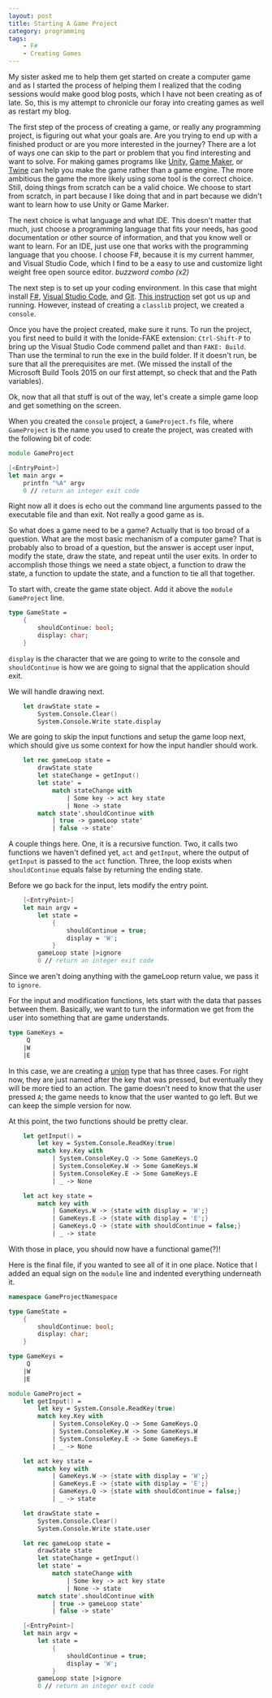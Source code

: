```yaml
---
layout: post
title: Starting A Game Project
category: programming
tags: 
    - F#
    - Creating Games
---
```


My sister asked me to help them get started on create a computer game and as I started the process of helping them I realized that the coding sessions would make good blog posts, which I have not been creating as of late. So, this is my attempt to chronicle our foray into creating games as well as restart my blog.

The first step of the process of creating a game, or really any programming project, is figuring out what your goals are. Are you trying to end up with a finished product or are you more interested in the journey? There are a lot of ways one can skip to the part or problem that you find interesting and want to solve. For making games programs like [Unity](https://unity3d.com/), [Game Maker](https://www.yoyogames.com/gamemaker), or [Twine](https://twinery.org/) can help you make the game rather than a game engine. The more ambitious the game the more likely using some tool is the correct choice. Still, doing things from scratch can be a valid choice. We choose to start from scratch, in part because I like doing that and in part because we didn't want to learn how to use Unity or Game Marker.

The next choice is what language and what IDE. This doesn't matter that much, just choose a programming language that fits your needs, has good documentation or other source of information, and that you know well or want to learn. For an IDE, just use one that works with the programming language that you choose. I choose F#, because it is my current hammer, and Visual Studio Code, which I find to be a easy to use and customize light weight free open source editor. *buzzword combo (x2)*

The next step is to set up your coding environment. In this case that might install [F#](http://fsharp.org/), [Visual Studio Code](https://code.visualstudio.com/), and [Git](https://git-scm.com/). [This instruction](https://docs.microsoft.com/en-us/dotnet/fsharp/get-started/get-started-vscode) set got us up and running. However, instead of creating a `classlib` project, we created a `console`. 

Once you have the project created, make sure it runs. To run the project, you first need to build it with the Ionide-FAKE extension: `Ctrl-Shift-P` to bring up the Visual Studio Code commend pallet and than `FAKE: Build`. Than use the terminal to run the exe in the build folder. If it doesn't run, be sure that all the prerequisites are met. (We missed the install of the Microsoft Build Tools 2015 on our first attempt, so check that and the Path variables).

Ok, now that all that stuff is out of the way, let's create a simple game loop and get something on the screen.

When you created the `console` project, a `GameProject.fs` file, where `GameProject` is the name you used to create the project, was created with the following bit of code:

```fsharp
module GameProject

[<EntryPoint>]
let main argv =
    printfn "%A" argv
    0 // return an integer exit code
```

Right now all it does is echo out the command line arguments passed to the executable file and than exit. Not really a good game as is.

So what does a game need to be a game? Actually that is too broad of a question. What are the most basic mechanism of a computer game? That is probably also to broad of a question, but the answer is accept user input, modify the state, draw the state, and repeat until the user exits. In order to accomplish those things we need a state object, a function to draw the state, a function to update the state, and a function to tie all that together.

To start with, create the game state object. Add it above the `module GameProject` line.

```fsharp
type GameState = 
    {
        shouldContinue: bool;
        display: char;
    }
```

`display` is the character that we are going to write to the console and `shouldContinue` is how we are going to signal that the application should exit.

We will handle drawing next.

```fsharp
    let drawState state =
        System.Console.Clear()
        System.Console.Write state.display
```

We are going to skip the input functions and setup the game loop next, which should give us some context for how the input handler should work.

```fsharp
    let rec gameLoop state =
        drawState state
        let stateChange = getInput()
        let state' = 
            match stateChange with
                | Some key -> act key state
                | None -> state
        match state'.shouldContinue with
            | true -> gameLoop state'
            | false -> state'
```

A couple things here. One, it is a recursive function. Two, it calls two functions we haven't defined yet, `act` and `getInput`, where the output of `getInput` is passed to the `act` function. Three, the loop exists when `shouldContinue` equals false by returning the ending state.

Before we go back for the input, lets modify the entry point.

```fsharp
    [<EntryPoint>]
    let main argv =
        let state = 
            {
                shouldContinue = true;
                display = 'W';
            }
        gameLoop state |>ignore
        0 // return an integer exit code
```

Since we aren't doing anything with the gameLoop return value, we pass it to `ignore`.

For the input and modification functions, lets start with the data that passes between them. Basically, we want to turn the information we get from the user into something that are game understands.

```fsharp
type GameKeys =
     Q
    |W
    |E
```

In this case, we are creating a [union](https://fsharpforfunandprofit.com/posts/discriminated-unions/) type that has three cases. For right now, they are just named after the key that was pressed, but eventually they will be more tied to an action. The game doesn't need to know that the user pressed `A`; the game needs to know that the user wanted to go left. But we can keep the simple version for now.

At this point, the two functions should be pretty clear.

```fsharp
    let getInput() =
        let key = System.Console.ReadKey(true)
        match key.Key with
            | System.ConsoleKey.Q -> Some GameKeys.Q
            | System.ConsoleKey.W -> Some GameKeys.W
            | System.ConsoleKey.E -> Some GameKeys.E
            | _ -> None

    let act key state =
        match key with
            | GameKeys.W -> {state with display = 'W';}
            | GameKeys.E -> {state with display = 'E';}
            | GameKeys.Q -> {state with shouldContinue = false;}
            | _ -> state
```

With those in place, you should now have a functional game(?)!

Here is the final file, if you wanted to see all of it in one place. Notice that I added an equal sign on the `module` line and indented everything underneath it.

```fsharp
namespace GameProjectNamespace

type GameState =
    {
        shouldContinue: bool;
        display: char;
    }

type GameKeys =
     Q
    |W
    |E

module GameProject =
    let getInput() =
        let key = System.Console.ReadKey(true)
        match key.Key with
            | System.ConsoleKey.Q -> Some GameKeys.Q
            | System.ConsoleKey.W -> Some GameKeys.W
            | System.ConsoleKey.E -> Some GameKeys.E
            | _ -> None

    let act key state =
        match key with
            | GameKeys.W -> {state with display = 'W';}
            | GameKeys.E -> {state with display = 'E';}
            | GameKeys.Q -> {state with shouldContinue = false;}
            | _ -> state

    let drawState state =
        System.Console.Clear()
        System.Console.Write state.user

    let rec gameLoop state =
        drawState state
        let stateChange = getInput()
        let state' = 
            match stateChange with
                | Some key -> act key state
                | None -> state
        match state'.shouldContinue with
            | true -> gameLoop state'
            | false -> state'

    [<EntryPoint>]
    let main argv =
        let state = 
            {
                shouldContinue = true;
                display = 'W';
            }
        gameLoop state |>ignore
        0 // return an integer exit code
```